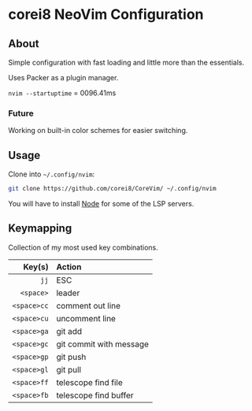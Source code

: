 # corei8 NeoVim Configuration

## About

Simple configuration with fast loading and little more than the essentials.

Uses Packer as a plugin manager.

```nvim --startuptime``` = 0096.41ms

### Future

Working on built-in color schemes for easier switching.

<!--<img width="1782" alt="image" src="https://user-images.githubusercontent.com/38426287/172928942-7c56a360-1a37-49cc-b9e5-cfb72f49b583.png">-->

<!--<img width="1782" alt="image" src="https://user-images.githubusercontent.com/38426287/172929267-3deb57e4-bb4e-417c-a310-6d69b014c004.png">-->

## Usage

Clone into `~/.config/nvim`:

```bash
git clone https://github.com/corei8/CoreVim/ ~/.config/nvim
```

You will have to install [Node](https://nodejs.org/en/download/) for some of the LSP servers.

## Keymapping

Collection of my most used key combinations.

| Key(s)          | Action                  |
|---:             |:---                     |
| ```jj```        | ESC                     |
| ```<space>```   | leader                  |
| ```<space>cc``` | comment out line        |
| ```<space>cu``` | uncomment line          |
| ```<space>ga``` | git add                 |
| ```<space>gc``` | git commit with message |
| ```<space>gp``` | git push                |
| ```<space>gl``` | git pull                |
| ```<space>ff``` | telescope find file     |
| ```<space>fb``` | telescope find buffer   |


